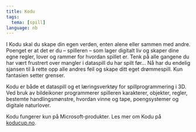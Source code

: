 ```yaml
---
title: Kodu
tags:
  tema: [spill]
language: nb
---
```


I Kodu skal du skape din egen verden, enten alene eller sammen med andre. Poenget er at det
er du – spilleren – som lager digitalt liv og skaper dine egne regler, lover og rammer for
hvordan spillet er. Tenk på alle gangene du har vært frustrert over mangler i dataspill du
har spilt før… Nå har du endelig sjansen til å rette opp alle andres feil og skape ditt
eget drømmespill. Kun fantasien setter grenser.

Kodu er både et dataspill og et læringsverktøy for spillprogrammering i 3D. Ved bruk av
bildeikoner programmerer spilleren karakterer, objekter, regler, bestemte handlingsmønstre,
hvordan vinne og tape, poengsystemer og digitale naturlover.

Kodu fungerer kun på Microsoft-produkter. Les mer om Kodu på [koducup.no](http://www.koducup.no).
